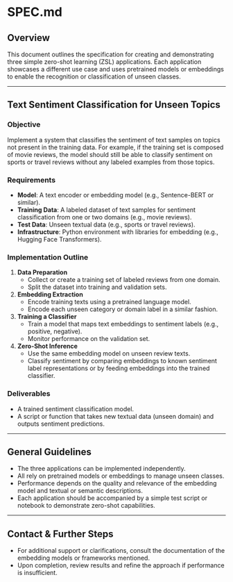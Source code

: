 # SPEC.md

## Overview
This document outlines the specification for creating and demonstrating three simple zero-shot learning (ZSL) applications. Each application showcases a different use case and uses pretrained models or embeddings to enable the recognition or classification of unseen classes.

---

## Text Sentiment Classification for Unseen Topics

### Objective
Implement a system that classifies the sentiment of text samples on topics not present in the training data. For example, if the training set is composed of movie reviews, the model should still be able to classify sentiment on sports or travel reviews without any labeled examples from those topics.

### Requirements
- **Model**: A text encoder or embedding model (e.g., Sentence-BERT or similar).
- **Training Data**: A labeled dataset of text samples for sentiment classification from one or two domains (e.g., movie reviews).
- **Test Data**: Unseen textual data (e.g., sports or travel reviews).
- **Infrastructure**: Python environment with libraries for embedding (e.g., Hugging Face Transformers).

### Implementation Outline
1. **Data Preparation**  
   - Collect or create a training set of labeled reviews from one domain.
   - Split the dataset into training and validation sets.
2. **Embedding Extraction**  
   - Encode training texts using a pretrained language model.
   - Encode each unseen category or domain label in a similar fashion.
3. **Training a Classifier**  
   - Train a model that maps text embeddings to sentiment labels (e.g., positive, negative).
   - Monitor performance on the validation set.
4. **Zero-Shot Inference**  
   - Use the same embedding model on unseen review texts.
   - Classify sentiment by comparing embeddings to known sentiment label representations or by feeding embeddings into the trained classifier.

### Deliverables
- A trained sentiment classification model.
- A script or function that takes new textual data (unseen domain) and outputs sentiment predictions.


---

## General Guidelines
- The three applications can be implemented independently.
- All rely on pretrained models or embeddings to manage unseen classes.
- Performance depends on the quality and relevance of the embedding model and textual or semantic descriptions.
- Each application should be accompanied by a simple test script or notebook to demonstrate zero-shot capabilities.

---

## Contact & Further Steps
- For additional support or clarifications, consult the documentation of the embedding models or frameworks mentioned.
- Upon completion, review results and refine the approach if performance is insufficient.
